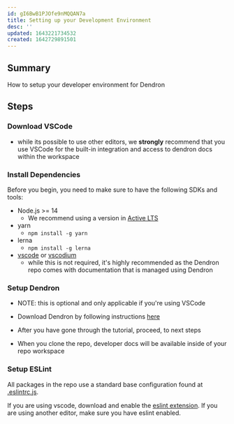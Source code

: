 ```yaml
---
id: gI6BwB1PJOfe9nMQQAN7a
title: Setting up your Development Environment
desc: ''
updated: 1643221734532
created: 1642729891501
---
```


## Summary

How to setup your developer environment for Dendron

## Steps

### Download VSCode

- while its possible to use other editors, we **strongly** recommend that you use VSCode for the built-in integration and access to dendron docs within the workspace

### Install Dependencies
Before you begin, you need to make sure to have the following SDKs and tools:

- Node.js >= 14
  - We recommend using a version in [Active LTS](https://nodejs.org/en/about/releases/)
- yarn
  - `npm install -g yarn`
- lerna
  - `npm install -g lerna`
- [vscode](https://code.visualstudio.com/) or [vscodium](https://vscodium.com/)
  - while this is not required, it's highly recommended as the Dendron repo comes with documentation that is managed using Dendron

### Setup Dendron

- NOTE: this is optional and only applicable if you're using VSCode

- Download Dendron by following instructions [here](https://wiki.dendron.so/notes/678c77d9-ef2c-4537-97b5-64556d6337f1.html)
- After you have gone through the tutorial, proceed, to next steps
- When you clone the repo, developer docs will be available inside of your repo workspace

### Setup ESLint

All packages in the repo use a standard base configuration found at [.eslintrc.js](.eslintrc.js).

If you are using vscode, download and enable the [eslint extension](https://marketplace.visualstudio.com/items?itemName=dbaeumer.vscode-eslint).
If you are using another editor, make sure you have eslint enabled.
